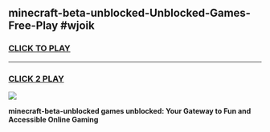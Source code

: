 
## minecraft-beta-unblocked-Unblocked-Games-Free-Play #wjoik
<h3>
<a href="https://us.freeplayer.one?title=minecraft-beta-unblocked&ref=9M">CLICK TO PLAY</a></h3>
<hr>

<h3>
<a href="https://us.freeplayer.one?title=minecraft-beta-unblocked&ref=9M">CLICK 2 PLAY</a>
  
</h3>

<a href="https://us.freeplayer.one?title=minecraft-beta-unblocked&ref=9M"><img src="https://clearcache.store/games.png"></a>


**minecraft-beta-unblocked games unblocked: Your Gateway to Fun and Accessible Online Gaming**
